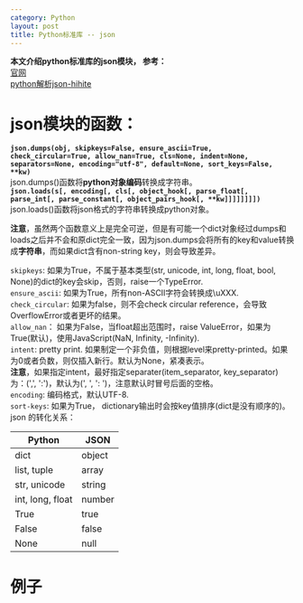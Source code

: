 ```yaml
---
category: Python
layout: post
title: Python标准库 -- json
---
```

**本文介绍python标准库的json模块， 参考：**  
[官网](https://docs.python.org/2/library/json.html?highlight=json#module-json)  
[python解析json-hihite](http://www.cnblogs.com/kaituorensheng/p/3877382.html)  
# json模块的函数：
**`json.dumps(obj, skipkeys=False, ensure_ascii=True, check_circular=True, allow_nan=True, cls=None, indent=None, separators=None, encoding="utf-8", default=None, sort_keys=False, **kw)`**  
json.dumps()函数将**python对象编码**转换成字符串。  
**`json.loads(s[, encoding[, cls[, object_hook[, parse_float[, parse_int[, parse_constant[, object_pairs_hook[, **kw]]]]]]]])`**  
json.loads()函数将json格式的字符串转换成python对象。    

**注意**，虽然两个函数意义上是完全可逆，但是有可能一个dict对象经过dumps和loads之后并不会和原dict完全一致，因为json.dumps会将所有的key和value转换成**字符串**，而如果dict含有non-string key，则会导致差异。

`skipkeys`: 如果为True，不属于基本类型(str, unicode, int, long, float, bool, None)的dict的key会skip，否则，raise一个TypeError.  
`ensure_ascii`: 如果为True，所有non-ASCII字符会转换成\uXXX.  
`check_circular`:  如果为false，则不会check circular reference，会导致OverflowError或者更坏的结果。  
`allow_nan`： 如果为False，当float超出范围时，raise ValueError，如果为True(默认)，使用JavaScript(NaN, Infinity, -Infinity).  
`intent`:  pretty print. 如果制定一个非负值，则根据level来pretty-printed。如果为0或者负数，则仅插入新行。默认为None，紧凑表示。  
**注意**，如果指定intent，最好指定separater(item_separator, key_separator) 为：(',', ':')，默认为(', ', ': ')，注意默认时冒号后面的空格。  
`encoding`: 编码格式，默认UTF-8.  
`sort-keys`: 如果为True， dictionary输出时会按key值排序(dict是没有顺序的)。   
json 的转化关系：  

Python	|JSON
---|---
dict	|object
list, tuple	|array
str, unicode	|string
int, long, float|	number
True	|true
False	|false
None	|null

# 例子

